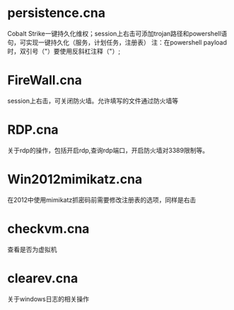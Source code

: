 # persistence.cna
Cobalt Strike一键持久化维权；session上右击可添加trojan路径和powershell语句，可实现一键持久化（服务，计划任务，注册表）
注：在powershell payload时，双引号（"）要使用反斜杠注释（\"）;


# FireWall.cna
session上右击，可关闭防火墙。允许填写的文件通过防火墙等

# RDP.cna
关于rdp的操作，包括开启rdp,查询rdp端口，开启防火墙对3389限制等。

# Win2012mimikatz.cna
在2012中使用mimikatz抓密码前需要修改注册表的选项，同样是右击

# checkvm.cna
查看是否为虚拟机

# clearev.cna
关于windows日志的相关操作
